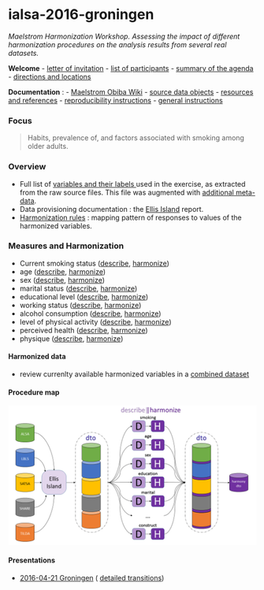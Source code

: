 # ialsa-2016-groningen 
*Maelstrom Harmonization Workshop. Assessing the impact of different harmonization procedures on the analysis results from several real datasets.*

**Welcome** - [letter of invitation](./documentation/log/invite.pdf) - [list of participants](./documentation/log/participants.pdf) - [summary of the agenda](./documentation/log/agenda.pdf) - [directions and locations](./documentation/log/directions.pdf) 

**Documentation** : - [Maelstrom Obiba Wiki](http://wiki.obiba.org/display/MHSA2016/Common+datasets+to+be+analyzed) - [source data objects](./data/contents.md)  - [resources and references](./documentation/resources-references.md) - [reproducibility instructions](./utility/reproducibility-instructions.md) - [general instructions](./documentation/general-instructions.md) 

### Focus
> Habits, prevalence of, and factors associated with smoking among older adults.  

### Overview

- Full list of [variables and their labels ](https://github.com/IALSA/ialsa-2016-groningen/blob/master/data/meta/names-labels-live/names-labels-live.csv) used in the exercise, as extracted from the raw source files. This file was augmented with [additional meta-data](https://rawgit.com/IALSA/ialsa-2016-groningen-public/master/view-meta-data.html).     
- Data provisioning documentation : the [Ellis Island](https://rawgit.com/IALSA/ialsa-2016-groningen-public/master/0-ellis-island.html) report.
- [Harmonization rules](https://github.com/IALSA/ialsa-2016-groningen/tree/master/data/meta/h-rules) : mapping pattern of responses to values of the harmonized variables.

### Measures and Harmonization

- Current smoking status  ([describe](https://rawgit.com/IALSA/ialsa-2016-groningen-public/master/describe-smoking.html), [harmonize](https://rawgit.com/IALSA/ialsa-2016-groningen-public/master/harmonize-smoking.html))  
- age  ([describe](https://rawgit.com/IALSA/ialsa-2016-groningen-public/master/describe-age.html), [harmonize](https://rawgit.com/IALSA/ialsa-2016-groningen-public/master/harmonize-age.html))   
- sex  ([describe](https://rawgit.com/IALSA/ialsa-2016-groningen-public/master/describe-sex.html), [harmonize](https://rawgit.com/IALSA/ialsa-2016-groningen-public/master/harmonize-sex.html))  
- marital status   ([describe](https://rawgit.com/IALSA/ialsa-2016-groningen-public/master/describe-marital.html), [harmonize](https://rawgit.com/IALSA/ialsa-2016-groningen-public/master/harmonize-marital.html))  
- educational level  ([describe](https://rawgit.com/IALSA/ialsa-2016-groningen-public/master/describe-education.html), [harmonize](https://rawgit.com/IALSA/ialsa-2016-groningen-public/master/harmonize-education.html))    
- working status  ([describe](https://rawgit.com/IALSA/ialsa-2016-groningen-public/master/describe-work.html), [harmonize](https://rawgit.com/IALSA/ialsa-2016-groningen-public/master/harmonize-work.html)) 
- alcohol consumption ([describe](https://rawgit.com/IALSA/ialsa-2016-groningen-public/master/describe-alcohol.html), [harmonize](https://rawgit.com/IALSA/ialsa-2016-groningen-public/master/harmonize-alcohol.html))   
- level of physical activity  ([describe](https://rawgit.com/IALSA/ialsa-2016-groningen-public/master/describe-physact.html), [harmonize](https://rawgit.com/IALSA/ialsa-2016-groningen-public/master/harmonize-physact.html))  
- perceived health  ([describe](https://rawgit.com/IALSA/ialsa-2016-groningen-public/master/describe-health.html), [harmonize](https://rawgit.com/IALSA/ialsa-2016-groningen-public/master/harmonize-health.html))     
- physique  ([describe](https://rawgit.com/IALSA/ialsa-2016-groningen-public/master/describe-physique.html), [harmonize](https://rawgit.com/IALSA/ialsa-2016-groningen-public/master/harmonize-physique.html))     
	
#### Harmonized data
- review currenlty available harmonized variables in a [combined dataset](https://rawgit.com/IALSA/ialsa-2016-groningen-public/master/harmonized-data.html)

#### Procedure map
![](./libs/materials/ppt/procedure-map/Slide1.PNG)


#### Presentations
- [2016-04-21 Groningen](https://rawgit.com/IALSA/ialsa-2016-groningen-public/master/2016-04-21-groningen-exercise-brief.pdf) ( [detailed transitions](https://rawgit.com/IALSA/ialsa-2016-groningen-public/master/2016-04-21-groningen-exercise.pdf))

